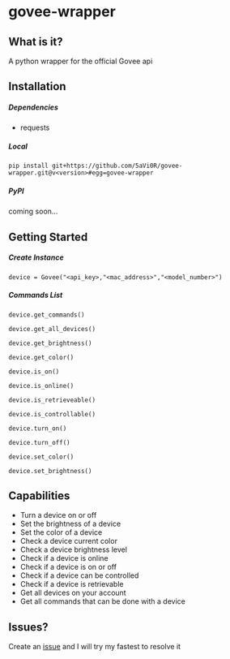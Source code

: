 # govee-wrapper

## What is it?
A python wrapper for the official Govee api

## Installation

##### Dependencies
 - requests

##### Local

`pip install git+https://github.com/5aVi0R/govee-wrapper.git@v<version>#egg=govee-wrapper`

##### PyPI
coming soon...

## Getting Started
##### Create Instance
`device = Govee("<api_key>,"<mac_address>","<model_number>")`

##### Commands List

`device.get_commands()`

`device.get_all_devices()`

`device.get_brightness()`

`device.get_color()`

`device.is_on()`

`device.is_online()`

`device.is_retrieveable()`

`device.is_controllable()`

`device.turn_on()`

`device.turn_off()`

`device.set_color()`

`device.set_brightness()`
## Capabilities
- Turn a device on or off
- Set the brightness of a device
- Set the color of a device
- Check a device current color
- Check a device brightness level
- Check if a device is online
- Check if a device is on or off
- Check if a device can be controlled
- Check if a device is retrievable
- Get all devices on your account
- Get all commands that can be done with a device
## Issues?
Create an [issue](https://github.com/5aVi0R/govee-wrapper/issues) and I will try my fastest to resolve it  
